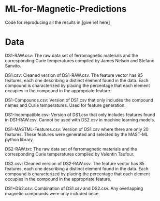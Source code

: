 # ML-for-Magnetic-Predictions
Code for reproducing all the results in [give ref here]

# Data

DS1-RAW.csv: 
The raw data set of ferromagnetic materials and the corresponding Curie temperatures compiled by James Nelson and Stefano Sanvito.

DS1.csv:
Cleaned version of DS1-RAW.csv. The feature vector has 85 features, each one describing a distinct element found in the data. Each compound is characterized by placing the percentage that each element occupies in the compound in the appropriate feature.

DS1-Compounds.csv:
Version of DS1.csv that only includes the compound names and Curie temperatures. Used for feature generation.

DS1-Incompatible.csv:
Version of DS1.csv that only includes features found in DS1-RAW.csv. Cannot be used with DS2.csv in machine learning models.

DS1-MASTML-Features.csv:
Version of DS1.csv where there are only 20 features. These features were generated and selected by the MAST-ML python library.

DS2-RAW.txt: 
The raw data set of ferromagnetic materials and the corresponding Curie temperatures compiled by Valentin Taufour.

DS2.csv: 
Cleaned version of DS2-RAW.csv. The feature vector has 85 features, each one describing a distinct element found in the data. Each compound is characterized by placing the percentage that each element occupies in the compound in the appropriate feature.

DS1+DS2.csv: 
Combination of DS1.csv and DS2.csv. Any overlapping magnetic compounds were only included once.


